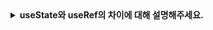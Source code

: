 <details>
  <summary><strong>useState와 useRef의 차이에 대해 설명해주세요.</strong></summary>

<br>

## useState vs useRef
#### 1. useState로 정의한 상태는 상태가 변경시 컴포넌트 리렌더링이 발생합니다.
- 컴포넌트의 상태를 정의하고 상태를 업데이트하는 함수와 함께 반환합니다.
- 주로 배열,객체등의 컴포넌트의 데이터를 저장하고 관리하는데 사용됩니다.

#### 2. useRef는 값이 변경되어도 컴포넌트가 리렌더링되지 않습니다.
- 이는 useRef가 특정한 값을 기억하는 용도로 유용하게 사용될 수 있음을 의미합니다.
- 주로 DOM 요소에 접근하거나, 렌더링에 영향을 주지않는 지역변수를 저장하는데 사용됩니다.

#### ☑️ 추가질문. useState와 useRef는 언제 사용하는가?
#### 1. useState
- UI 업데이트가 필요한 값 관리

#### 2. useRef
- DOM 요소 접근 및 조작
- 이전 상태 값을 유지하고 비교
- 타이머, 애니메이션 ID, 외부 라이브러리 인스턴스 저장
- 리렌더링을 유발하지 않고 값 저장

</details>
